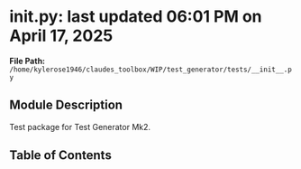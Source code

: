 # __init__.py: last updated 06:01 PM on April 17, 2025

**File Path:** `/home/kylerose1946/claudes_toolbox/WIP/test_generator/tests/__init__.py`

## Module Description

Test package for Test Generator Mk2.

## Table of Contents

